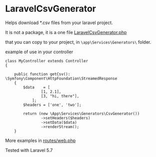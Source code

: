 # LaravelCsvGenerator

Helps download *.csv files from your laravel project.

It is not a package, it is a one file [LaravelCsvGenerator.php](https://github.com/Eugene-Melbourne/LaravelCsvGenerator/blob/master/LaravelCsvGenerator.php) 

that you can copy to your project, in `\app\Services\Generators\` folder.


example of use in your controller 

    class MyController extends Controller
    {

        public function getCsv(): \Symfony\Component\HttpFoundation\StreamedResponse
        {
            $data    = [
                    [1, 2.1],
                    [3, "hi, there"],
                ];
            $headers = ['one', 'two'];

            return (new \App\Services\Generators\CsvGenerator())
                    ->setHeaders($headers)
                    ->setData($data)
                    ->renderStream();
        }
     
                
                
More examples in [routes/web.php](https://github.com/Eugene-Melbourne/LaravelCsvGenerator/blob/master/routes/web.php)

Tested with Laravel 5.7
